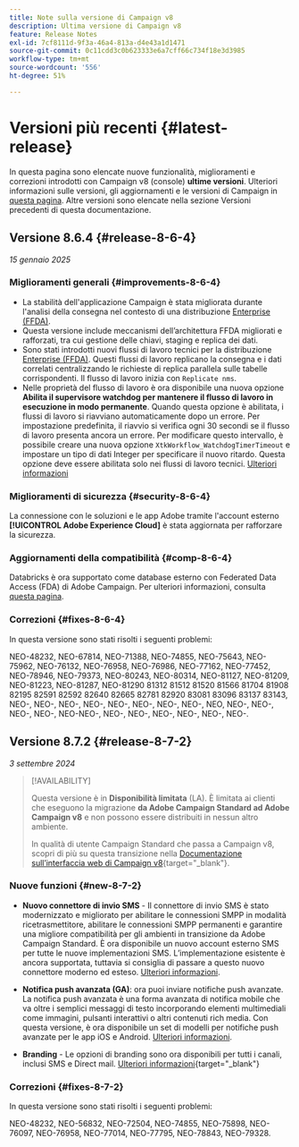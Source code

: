 ```yaml
---
title: Note sulla versione di Campaign v8
description: Ultima versione di Campaign v8
feature: Release Notes
exl-id: 7cf8111d-9f3a-46a4-813a-d4e43a1d1471
source-git-commit: 0c11cdd3c0b623333e6a7cff66c734f18e3d3985
workflow-type: tm+mt
source-wordcount: '556'
ht-degree: 51%

---
```


# Versioni più recenti {#latest-release}

In questa pagina sono elencate nuove funzionalità, miglioramenti e correzioni introdotti con Campaign v8 (console) **ultime versioni**. Ulteriori informazioni sulle versioni, gli aggiornamenti e le versioni di Campaign in [questa pagina](upgrades.md). Altre versioni sono elencate nella sezione Versioni precedenti di questa documentazione.

## Versione 8.6.4 {#release-8-6-4}

_15 gennaio 2025_

### Miglioramenti generali {#improvements-8-6-4}

* La stabilità dell&#39;applicazione Campaign è stata migliorata durante l&#39;analisi della consegna nel contesto di una distribuzione [Enterprise (FFDA)](../../v8/architecture/enterprise-deployment.md).
* Questa versione include meccanismi dell’architettura FFDA migliorati e rafforzati, tra cui gestione delle chiavi, staging e replica dei dati.
* Sono stati introdotti nuovi flussi di lavoro tecnici per la distribuzione [Enterprise (FFDA)](../../v8/architecture/enterprise-deployment.md). Questi flussi di lavoro replicano la consegna e i dati correlati centralizzando le richieste di replica parallela sulle tabelle corrispondenti. Il flusso di lavoro inizia con `Replicate nms`.
* Nelle proprietà del flusso di lavoro è ora disponibile una nuova opzione **Abilita il supervisore watchdog per mantenere il flusso di lavoro in esecuzione in modo permanente**. Quando questa opzione è abilitata, i flussi di lavoro si riavviano automaticamente dopo un errore. Per impostazione predefinita, il riavvio si verifica ogni 30 secondi se il flusso di lavoro presenta ancora un errore. Per modificare questo intervallo, è possibile creare una nuova opzione `XtkWorkflow_WatchdogTimerTimeout` e impostare un tipo di dati Integer per specificare il nuovo ritardo. Questa opzione deve essere abilitata solo nei flussi di lavoro tecnici. [Ulteriori informazioni](../../automation/workflow/workflow-properties.md#execution)

### Miglioramenti di sicurezza {#security-8-6-4}

La connessione con le soluzioni e le app Adobe tramite l&#39;account esterno **[!UICONTROL Adobe Experience Cloud]** è stata aggiornata per rafforzare la sicurezza.

<!--
### Connection to Campaign {#ims-8-6-4}

**(Limited availability)** For a restricted list of customers, Campaign v8.6.4 can allow native authentication mode instead of Adobe Identity Management System (IMS). Note that if you are using Campaign native authentication, you cannot access to [Campaign Web User Interface](../start/campaign-ui.md#campaign-web-user-interface).-->

### Aggiornamenti della compatibilità {#comp-8-6-4}

Databricks è ora supportato come database esterno con Federated Data Access (FDA) di Adobe Campaign. Per ulteriori informazioni, consulta [questa pagina](compatibility-matrix.md#FederatedDataAccessFDA).

### Correzioni {#fixes-8-6-4}

In questa versione sono stati risolti i seguenti problemi:

NEO-48232, NEO-67814, NEO-71388, NEO-74855, NEO-75643, NEO-75962, NEO-76132, NEO-76958, NEO-76986, NEO-77162, NEO-77452, NEO-78946, NEO-79373, NEO-80243, NEO-80314, NEO-81127, NEO-81209, NEO-81223, NEO-81287, NEO-81290 81312 81512 81520 81566 81704 81908 82195 82591 82592 82640 82665 82781 82920 83081 83096 83137 83143, NEO-, NEO-, NEO-, NEO-, NEO-, NEO-, NEO-, NEO-, NEO, NEO-, NEO-, NEO-, NEO-, NEO-NEO-, NEO-, NEO-, NEO-, NEO-, NEO-, NEO-.

## Versione 8.7.2 {#release-8-7-2}

_3 settembre 2024_

>[!AVAILABILITY]
>
>Questa versione è in **Disponibilità limitata** (LA). È limitata ai clienti che eseguono la migrazione **da Adobe Campaign Standard ad Adobe Campaign v8** e non possono essere distribuiti in nessun altro ambiente.
>
>In qualità di utente Campaign Standard che passa a Campaign v8, scopri di più su questa transizione nella [Documentazione sull’interfaccia web di Campaign v8](https://experienceleague.adobe.com/it/docs/campaign-web/v8/start/acs-migration){target="_blank"}.

### Nuove funzioni {#new-8-7-2}

* **Nuovo connettore di invio SMS** - Il connettore di invio SMS è stato modernizzato e migliorato per abilitare le connessioni SMPP in modalità ricetrasmettitore, abilitare le connessioni SMPP permanenti e garantire una migliore compatibilità per gli ambienti in transizione da Adobe Campaign Standard. È ora disponibile un nuovo account esterno SMS per tutte le nuove implementazioni SMS. L’implementazione esistente è ancora supportata, tuttavia si consiglia di passare a questo nuovo connettore moderno ed esteso. [Ulteriori informazioni](../send/sms/sms.md).

* **Notifica push avanzata (GA)**: ora puoi inviare notifiche push avanzate. La notifica push avanzata è una forma avanzata di notifica mobile che va oltre i semplici messaggi di testo incorporando elementi multimediali come immagini, pulsanti interattivi o altri contenuti rich media. Con questa versione, è ora disponibile un set di modelli per notifiche push avanzate per le app iOS e Android. [Ulteriori informazioni](../send/rich-push-android.md).

* **Branding** - Le opzioni di branding sono ora disponibili per tutti i canali, inclusi SMS e Direct mail. [Ulteriori informazioni](https://experienceleague.adobe.com/docs/experience-cloud/campaign/branding/branding-gs.html?lang=it){target="_blank"}

### Correzioni {#fixes-8-7-2}

In questa versione sono stati risolti i seguenti problemi:

NEO-48232, NEO-56832, NEO-72504, NEO-74855, NEO-75898, NEO-76097, NEO-76958, NEO-77014, NEO-77795, NEO-78843, NEO-79328.